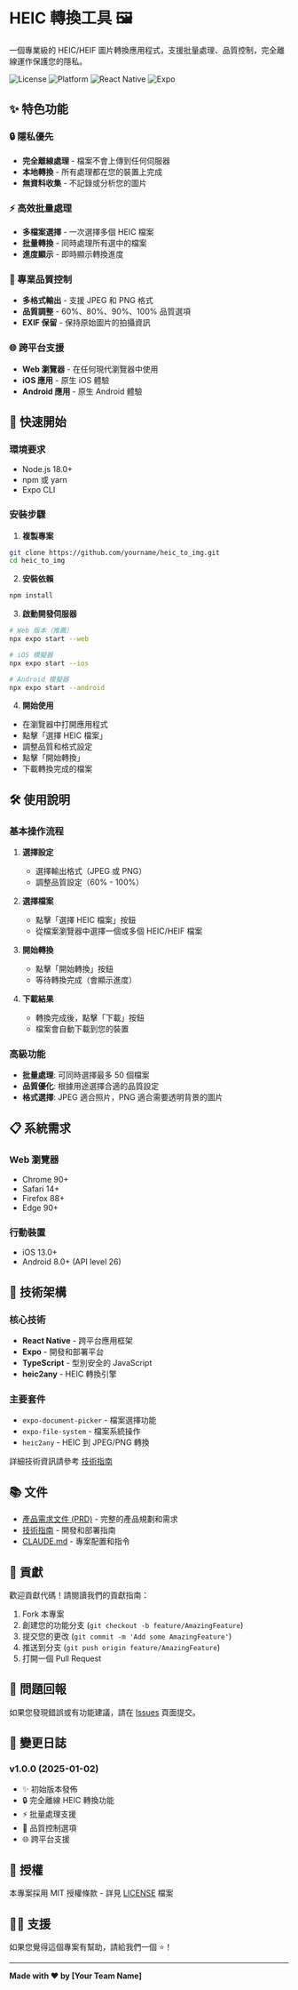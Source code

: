 # HEIC 轉換工具 🖼️

一個專業級的 HEIC/HEIF 圖片轉換應用程式，支援批量處理、品質控制，完全離線運作保護您的隱私。

![License](https://img.shields.io/badge/license-MIT-blue.svg)
![Platform](https://img.shields.io/badge/platform-Web%20%7C%20iOS%20%7C%20Android-lightgrey.svg)
![React Native](https://img.shields.io/badge/React%20Native-0.79.5-blue.svg)
![Expo](https://img.shields.io/badge/Expo-SDK%2053-000020.svg)

## ✨ 特色功能

### 🔒 隱私優先
- **完全離線處理** - 檔案不會上傳到任何伺服器
- **本地轉換** - 所有處理都在您的裝置上完成
- **無資料收集** - 不記錄或分析您的圖片

### ⚡ 高效批量處理
- **多檔案選擇** - 一次選擇多個 HEIC 檔案
- **批量轉換** - 同時處理所有選中的檔案
- **進度顯示** - 即時顯示轉換進度

### 🎯 專業品質控制
- **多格式輸出** - 支援 JPEG 和 PNG 格式
- **品質調整** - 60%、80%、90%、100% 品質選項
- **EXIF 保留** - 保持原始圖片的拍攝資訊

### 🌐 跨平台支援
- **Web 瀏覽器** - 在任何現代瀏覽器中使用
- **iOS 應用** - 原生 iOS 體驗
- **Android 應用** - 原生 Android 體驗

## 🚀 快速開始

### 環境要求
- Node.js 18.0+
- npm 或 yarn
- Expo CLI

### 安裝步驟

1. **複製專案**
```bash
git clone https://github.com/yourname/heic_to_img.git
cd heic_to_img
```

2. **安裝依賴**
```bash
npm install
```

3. **啟動開發伺服器**
```bash
# Web 版本（推薦）
npx expo start --web

# iOS 模擬器
npx expo start --ios

# Android 模擬器
npx expo start --android
```

4. **開始使用**
- 在瀏覽器中打開應用程式
- 點擊「選擇 HEIC 檔案」
- 調整品質和格式設定
- 點擊「開始轉換」
- 下載轉換完成的檔案

## 🛠️ 使用說明

### 基本操作流程

1. **選擇設定**
   - 選擇輸出格式（JPEG 或 PNG）
   - 調整品質設定（60% - 100%）

2. **選擇檔案**
   - 點擊「選擇 HEIC 檔案」按鈕
   - 從檔案瀏覽器中選擇一個或多個 HEIC/HEIF 檔案

3. **開始轉換**
   - 點擊「開始轉換」按鈕
   - 等待轉換完成（會顯示進度）

4. **下載結果**
   - 轉換完成後，點擊「下載」按鈕
   - 檔案會自動下載到您的裝置

### 高級功能

- **批量處理**: 可同時選擇最多 50 個檔案
- **品質優化**: 根據用途選擇合適的品質設定
- **格式選擇**: JPEG 適合照片，PNG 適合需要透明背景的圖片

## 📋 系統需求

### Web 瀏覽器
- Chrome 90+
- Safari 14+
- Firefox 88+
- Edge 90+

### 行動裝置
- iOS 13.0+
- Android 8.0+ (API level 26)

## 🔧 技術架構

### 核心技術
- **React Native** - 跨平台應用框架
- **Expo** - 開發和部署平台
- **TypeScript** - 型別安全的 JavaScript
- **heic2any** - HEIC 轉換引擎

### 主要套件
- `expo-document-picker` - 檔案選擇功能
- `expo-file-system` - 檔案系統操作
- `heic2any` - HEIC 到 JPEG/PNG 轉換

詳細技術資訊請參考 [技術指南](docs/TECHNICAL_GUIDE.md)

## 📚 文件

- [產品需求文件 (PRD)](docs/PRD.md) - 完整的產品規劃和需求
- [技術指南](docs/TECHNICAL_GUIDE.md) - 開發和部署指南
- [CLAUDE.md](CLAUDE.md) - 專案配置和指令

## 🤝 貢獻

歡迎貢獻代碼！請閱讀我們的貢獻指南：

1. Fork 本專案
2. 創建您的功能分支 (`git checkout -b feature/AmazingFeature`)
3. 提交您的更改 (`git commit -m 'Add some AmazingFeature'`)
4. 推送到分支 (`git push origin feature/AmazingFeature`)
5. 打開一個 Pull Request

## 🐛 問題回報

如果您發現錯誤或有功能建議，請在 [Issues](https://github.com/yourname/heic_to_img/issues) 頁面提交。

## 📝 變更日誌

### v1.0.0 (2025-01-02)
- ✨ 初始版本發佈
- 🔒 完全離線 HEIC 轉換功能
- ⚡ 批量處理支援
- 🎯 品質控制選項
- 🌐 跨平台支援

## 📄 授權

本專案採用 MIT 授權條款 - 詳見 [LICENSE](LICENSE) 檔案

## 🙋‍♂️ 支援

如果您覺得這個專案有幫助，請給我們一個 ⭐️！

---

**Made with ❤️ by [Your Team Name]**
